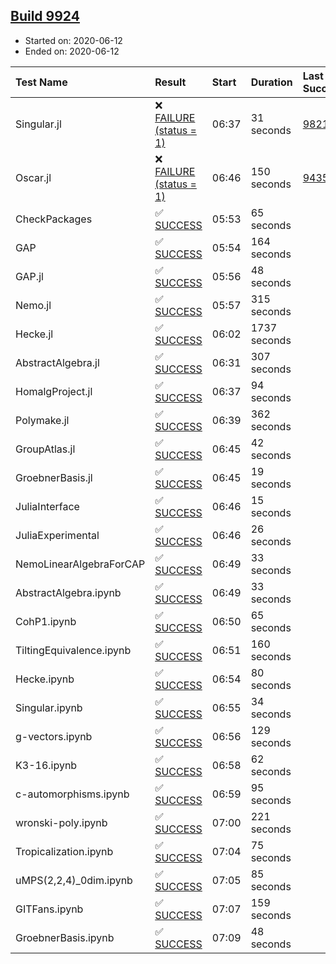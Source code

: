 ## [Build 9924](https://oscarci.mathematik.uni-kl.de/job/oscar/9924/)

* Started on: 2020-06-12
* Ended on: 2020-06-12

| Test Name    | Result | Start | Duration | Last Success | First Failure |
|:-------------|:-------|:------|:---------|:-------------|:--------------|
| Singular.jl | ❌ [FAILURE (status = 1)](https://oscarci.mathematik.uni-kl.de/job/oscar/9924/artifact/logs/build-9924/Singular.jl.log) | 06:37 | 31 seconds | [9821](https://oscarci.mathematik.uni-kl.de/job/oscar/9821/) | [9822](https://oscarci.mathematik.uni-kl.de/job/oscar/9822/) |
| Oscar.jl | ❌ [FAILURE (status = 1)](https://oscarci.mathematik.uni-kl.de/job/oscar/9924/artifact/logs/build-9924/Oscar.jl.log) | 06:46 | 150 seconds | [9435](https://oscarci.mathematik.uni-kl.de/job/oscar/9435/) | [9436](https://oscarci.mathematik.uni-kl.de/job/oscar/9436/) |
| CheckPackages | ✅ [SUCCESS](https://oscarci.mathematik.uni-kl.de/job/oscar/9924/artifact/logs/build-9924/CheckPackages.log) | 05:53 | 65 seconds |  |  |
| GAP | ✅ [SUCCESS](https://oscarci.mathematik.uni-kl.de/job/oscar/9924/artifact/logs/build-9924/GAP.log) | 05:54 | 164 seconds |  |  |
| GAP.jl | ✅ [SUCCESS](https://oscarci.mathematik.uni-kl.de/job/oscar/9924/artifact/logs/build-9924/GAP.jl.log) | 05:56 | 48 seconds |  |  |
| Nemo.jl | ✅ [SUCCESS](https://oscarci.mathematik.uni-kl.de/job/oscar/9924/artifact/logs/build-9924/Nemo.jl.log) | 05:57 | 315 seconds |  |  |
| Hecke.jl | ✅ [SUCCESS](https://oscarci.mathematik.uni-kl.de/job/oscar/9924/artifact/logs/build-9924/Hecke.jl.log) | 06:02 | 1737 seconds |  |  |
| AbstractAlgebra.jl | ✅ [SUCCESS](https://oscarci.mathematik.uni-kl.de/job/oscar/9924/artifact/logs/build-9924/AbstractAlgebra.jl.log) | 06:31 | 307 seconds |  |  |
| HomalgProject.jl | ✅ [SUCCESS](https://oscarci.mathematik.uni-kl.de/job/oscar/9924/artifact/logs/build-9924/HomalgProject.jl.log) | 06:37 | 94 seconds |  |  |
| Polymake.jl | ✅ [SUCCESS](https://oscarci.mathematik.uni-kl.de/job/oscar/9924/artifact/logs/build-9924/Polymake.jl.log) | 06:39 | 362 seconds |  |  |
| GroupAtlas.jl | ✅ [SUCCESS](https://oscarci.mathematik.uni-kl.de/job/oscar/9924/artifact/logs/build-9924/GroupAtlas.jl.log) | 06:45 | 42 seconds |  |  |
| GroebnerBasis.jl | ✅ [SUCCESS](https://oscarci.mathematik.uni-kl.de/job/oscar/9924/artifact/logs/build-9924/GroebnerBasis.jl.log) | 06:45 | 19 seconds |  |  |
| JuliaInterface | ✅ [SUCCESS](https://oscarci.mathematik.uni-kl.de/job/oscar/9924/artifact/logs/build-9924/JuliaInterface.log) | 06:46 | 15 seconds |  |  |
| JuliaExperimental | ✅ [SUCCESS](https://oscarci.mathematik.uni-kl.de/job/oscar/9924/artifact/logs/build-9924/JuliaExperimental.log) | 06:46 | 26 seconds |  |  |
| NemoLinearAlgebraForCAP | ✅ [SUCCESS](https://oscarci.mathematik.uni-kl.de/job/oscar/9924/artifact/logs/build-9924/NemoLinearAlgebraForCAP.log) | 06:49 | 33 seconds |  |  |
| AbstractAlgebra.ipynb | ✅ [SUCCESS](https://oscarci.mathematik.uni-kl.de/job/oscar/9924/artifact/logs/build-9924/AbstractAlgebra.ipynb.log) | 06:49 | 33 seconds |  |  |
| CohP1.ipynb | ✅ [SUCCESS](https://oscarci.mathematik.uni-kl.de/job/oscar/9924/artifact/logs/build-9924/CohP1.ipynb.log) | 06:50 | 65 seconds |  |  |
| TiltingEquivalence.ipynb | ✅ [SUCCESS](https://oscarci.mathematik.uni-kl.de/job/oscar/9924/artifact/logs/build-9924/TiltingEquivalence.ipynb.log) | 06:51 | 160 seconds |  |  |
| Hecke.ipynb | ✅ [SUCCESS](https://oscarci.mathematik.uni-kl.de/job/oscar/9924/artifact/logs/build-9924/Hecke.ipynb.log) | 06:54 | 80 seconds |  |  |
| Singular.ipynb | ✅ [SUCCESS](https://oscarci.mathematik.uni-kl.de/job/oscar/9924/artifact/logs/build-9924/Singular.ipynb.log) | 06:55 | 34 seconds |  |  |
| g-vectors.ipynb | ✅ [SUCCESS](https://oscarci.mathematik.uni-kl.de/job/oscar/9924/artifact/logs/build-9924/g-vectors.ipynb.log) | 06:56 | 129 seconds |  |  |
| K3-16.ipynb | ✅ [SUCCESS](https://oscarci.mathematik.uni-kl.de/job/oscar/9924/artifact/logs/build-9924/K3-16.ipynb.log) | 06:58 | 62 seconds |  |  |
| c-automorphisms.ipynb | ✅ [SUCCESS](https://oscarci.mathematik.uni-kl.de/job/oscar/9924/artifact/logs/build-9924/c-automorphisms.ipynb.log) | 06:59 | 95 seconds |  |  |
| wronski-poly.ipynb | ✅ [SUCCESS](https://oscarci.mathematik.uni-kl.de/job/oscar/9924/artifact/logs/build-9924/wronski-poly.ipynb.log) | 07:00 | 221 seconds |  |  |
| Tropicalization.ipynb | ✅ [SUCCESS](https://oscarci.mathematik.uni-kl.de/job/oscar/9924/artifact/logs/build-9924/Tropicalization.ipynb.log) | 07:04 | 75 seconds |  |  |
| uMPS(2,2,4)_0dim.ipynb | ✅ [SUCCESS](https://oscarci.mathematik.uni-kl.de/job/oscar/9924/artifact/logs/build-9924/uMPS-2-2-4-_0dim.ipynb.log) | 07:05 | 85 seconds |  |  |
| GITFans.ipynb | ✅ [SUCCESS](https://oscarci.mathematik.uni-kl.de/job/oscar/9924/artifact/logs/build-9924/GITFans.ipynb.log) | 07:07 | 159 seconds |  |  |
| GroebnerBasis.ipynb | ✅ [SUCCESS](https://oscarci.mathematik.uni-kl.de/job/oscar/9924/artifact/logs/build-9924/GroebnerBasis.ipynb.log) | 07:09 | 48 seconds |  |  |
